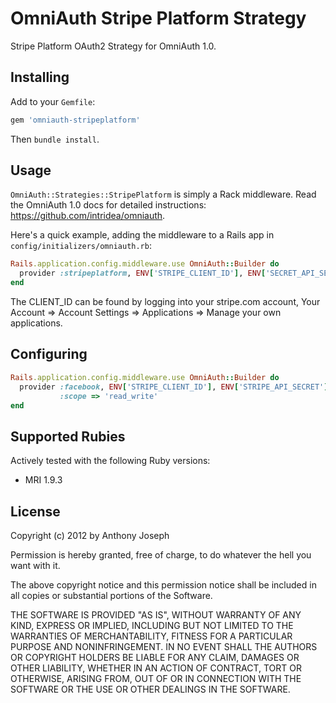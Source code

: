 # OmniAuth Stripe Platform Strategy &nbsp;

Stripe Platform OAuth2 Strategy for OmniAuth 1.0.


## Installing

Add to your `Gemfile`:

```ruby
gem 'omniauth-stripeplatform'
```

Then `bundle install`.

## Usage

`OmniAuth::Strategies::StripePlatform` is simply a Rack middleware. Read the OmniAuth 1.0 docs for detailed instructions: https://github.com/intridea/omniauth.

Here's a quick example, adding the middleware to a Rails app in `config/initializers/omniauth.rb`:

```ruby
Rails.application.config.middleware.use OmniAuth::Builder do
  provider :stripeplatform, ENV['STRIPE_CLIENT_ID'], ENV['SECRET_API_SECRET']
end
```
The CLIENT_ID can be found by logging into your stripe.com account, Your Account => Account Settings => Applications => Manage your own applications.




## Configuring


```ruby
Rails.application.config.middleware.use OmniAuth::Builder do
  provider :facebook, ENV['STRIPE_CLIENT_ID'], ENV['STRIPE_API_SECRET'],
           :scope => 'read_write'
end
```


## Supported Rubies

Actively tested with the following Ruby versions:

- MRI 1.9.3


## License

Copyright (c) 2012 by Anthony Joseph

Permission is hereby granted, free of charge, to do whatever the hell you want with it. 

The above copyright notice and this permission notice shall be included in all copies or substantial portions of the Software.

THE SOFTWARE IS PROVIDED "AS IS", WITHOUT WARRANTY OF ANY KIND, EXPRESS OR IMPLIED, INCLUDING BUT NOT LIMITED TO THE WARRANTIES OF MERCHANTABILITY, FITNESS FOR A PARTICULAR PURPOSE AND NONINFRINGEMENT. IN NO EVENT SHALL THE AUTHORS OR COPYRIGHT HOLDERS BE LIABLE FOR ANY CLAIM, DAMAGES OR OTHER LIABILITY, WHETHER IN AN ACTION OF CONTRACT, TORT OR OTHERWISE, ARISING FROM, OUT OF OR IN CONNECTION WITH THE SOFTWARE OR THE USE OR OTHER DEALINGS IN THE SOFTWARE.

